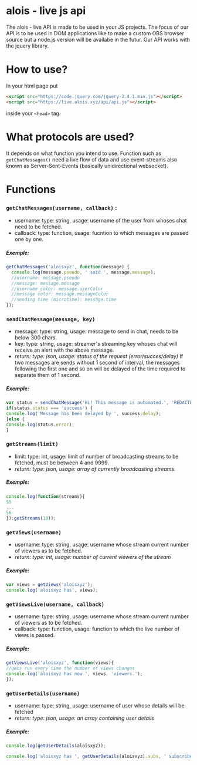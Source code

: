 # alois - live js api
The alois - live API is made to be used in your JS projects.
The focus of our API is to be used in DOM applications like to make a custom OBS browser source but a node.js version will be availabe in the futur.
Our API works with the jquery library.

# How to use?
In your html page put 
```html
<script src="https://code.jquery.com/jquery-3.4.1.min.js"></script>
<script src="https://live.alois.xyz/api/api.js"></script>
```
inside your ``<head>`` tag.

# What protocols are used?
It depends on what function you intend to use.
Function such as ``getChatMessages()`` need a live flow of data and use event-streams also known as Server-Sent-Events (basically unidirectional websocket).

# Functions
### ``getChatMessages(username, callback)`` :
* username: type: string, usage: username of the user from whoses chat need to be fetched.
* callback: type: function, usage: fucntion to which messages are passed one by one.
##### Exemple:
```js
getChatMessages('aloisxyz', function(message) {
  console.log(message.pseudo, ' said ', message.message);
  //username: message.pseudo
  //message: message.message
  //username color: message.userColor
  //message color: message.messageColor
  //sending time (microtime): message.time
});
```

### ``sendChatMessage(message, key)``
* message: type: string, usage: message to send in chat, needs to be below 300 chars.
* key: type: string, usage: streamer's streaming key whoses chat will receive an alert with the above message.
* *return: type: json, usage: status of the request (error/succes/delay)*
If two messages are sends without 1 second of interval, the messages following the first one and so on will be delayed of the time required to separate them of 1 second.
##### Exemple:
```js
var status = sendChatMessage('Hi! This message is automated.', 'REDACTED');
if(status.status === 'success') {
console.log('Message has been delayed by ', success.delay);
}else {
console.log(status.error);
}
```

### ``getStreams(limit)``
* limit: type: int, usage: limit of number of broadcasting streams to be fetched, must be between 4 and 9999.
* *return: type: json, usage: array of currently broadcasting streams.*
##### Exemple:
```js
console.log(function(streams){
55
...
56
});getStreams(10));
```

### ``getViews(username)``
* username: type: string, usage: username whose stream current number of viewers as to be fetched.
* *return: type: int, usage: number of current viewers of the stream*
##### Exemple:
```js
var views = getViews('aloisxyz');
console.log('aloisxyz has', views);
```

### ``getViewsLive(username, callback)``
* username: type: string, usage: username whose stream current number of viewers as to be fetched.
* callback: type: function, usage: function to which the live number of views is passed.
##### Exemple:
```js
getViewsLive('aloisxyz', function(views){
//gets run every time the number of views changes
console.log('aloisxyz has now ', views, 'viewers.');
});
```

### ``getUserDetails(username)``
* username: type: string, usage: username of user whose details will be fetched
* *return: type: json, usage: an array containing user details*
##### Exemple:
```js
console.log(getUserDetails(aloisxyz));

console.log('aloisxyz has ', getUserDetails(aloisxyz).subs, ' subscribers');
```
